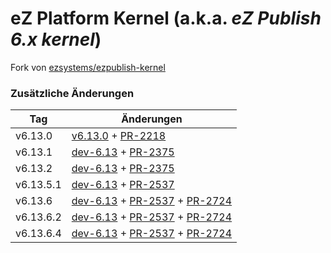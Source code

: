 # eZ Platform Kernel (a.k.a. *eZ Publish 6.x kernel*)

Fork von [ezsystems/ezpublish-kernel](https://github.com/ezsystems/ezpublish-kernel)

### Zusätzliche Änderungen

| Tag | Änderungen |
| ---  | ---  |
| v6.13.0 | [v6.13.0](https://github.com/ezsystems/ezpublish-kernel/releases/tag/v6.13.0) + [PR-2218](https://github.com/ezsystems/ezpublish-kernel/pull/2218) |
| v6.13.1 | [dev-6.13](https://github.com/datafactory/ezpublish-kernel/commit/0db92c2f11bb420314f6f7732fe0cc980c94221a) + [PR-2375](https://github.com/ezsystems/ezpublish-kernel/pull/2375) |
| v6.13.2 | [dev-6.13](https://github.com/datafactory/ezpublish-kernel/commit/c0855304dda5614e1d367ce3be8e13353ceada53) + [PR-2375](https://github.com/ezsystems/ezpublish-kernel/pull/2375) |
| v6.13.5.1 | [dev-6.13](https://github.com/datafactory/ezpublish-kernel/commit/7129d217f06d5347d51c51e137ea715d3320414d) + [PR-2537](https://github.com/ezsystems/ezpublish-kernel/pull/2537) |
| v6.13.6 | [dev-6.13](https://github.com/datafactory/ezpublish-kernel/commit/05c607d57b2b79283c2c1471a1ccfc7a5c99b18a) + [PR-2537](https://github.com/ezsystems/ezpublish-kernel/pull/2537) + [PR-2724](https://github.com/ezsystems/ezpublish-kernel/pull/2724) |
| v6.13.6.2 | [dev-6.13](https://github.com/datafactory/ezpublish-kernel/commit/453ad1148cfc790366a373ea2c5ba6cb22fd60dc) + [PR-2537](https://github.com/ezsystems/ezpublish-kernel/pull/2537) + [PR-2724](https://github.com/ezsystems/ezpublish-kernel/pull/2724) |
| v6.13.6.4 | [dev-6.13](https://github.com/datafactory/ezpublish-kernel/commit/32cfb013a9cd9a953fbb131b8c761ef74700049a) + [PR-2537](https://github.com/ezsystems/ezpublish-kernel/pull/2537) + [PR-2724](https://github.com/ezsystems/ezpublish-kernel/pull/2724) |
